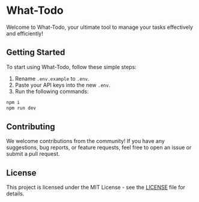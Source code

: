 # What-Todo

Welcome to What-Todo, your ultimate tool to manage your tasks effectively and efficiently!

## Getting Started

To start using What-Todo, follow these simple steps:

1. Rename `.env.example` to `.env`.
2. Paste your API keys into the new `.env`.
3. Run the following commands:

```bash
npm i
npm run dev
```

## Contributing

We welcome contributions from the community! If you have any suggestions, bug reports, or feature requests, feel free to open an issue or submit a pull request.

## License

This project is licensed under the MIT License - see the [LICENSE](LICENSE) file for details.
